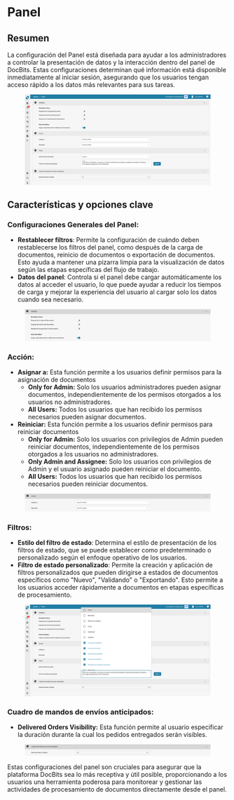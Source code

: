 # Panel

## Resumen

La configuración del Panel está diseñada para ayudar a los administradores a controlar la presentación de datos y la interacción dentro del panel de DocBits. Estas configuraciones determinan qué información está disponible inmediatamente al iniciar sesión, asegurando que los usuarios tengan acceso rápido a los datos más relevantes para sus tareas.

<figure><img src="../../../.gitbook/assets/dashboard-settings1_es.png" alt=""><figcaption></figcaption></figure>

## Características y opciones clave

### **Configuraciones Generales del Panel**:

* **Restablecer filtros**: Permite la configuración de cuándo deben restablecerse los filtros del panel, como después de la carga de documentos, reinicio de documentos o exportación de documentos. Esto ayuda a mantener una pizarra limpia para la visualización de datos según las etapas específicas del flujo de trabajo.
* **Datos del panel**: Controla si el panel debe cargar automáticamente los datos al acceder el usuario, lo que puede ayudar a reducir los tiempos de carga y mejorar la experiencia del usuario al cargar solo los datos cuando sea necesario.

<figure><img src="../../../.gitbook/assets/dashboard-settings2_es.png" alt=""><figcaption></figcaption></figure>

### **Acción:**

* **Asignar a:** Esta función permite a los usuarios definir permisos para la asignación de documentos
  * **Only for Admin:** Solo los usuarios administradores pueden asignar documentos, independientemente de los permisos otorgados a los usuarios no administradores.
  * **All Users:** Todos los usuarios que han recibido los permisos necesarios pueden asignar documentos.
* **Reiniciar:** Esta función permite a los usuarios definir permisos para reiniciar documentos
  * **Only for Admin:** Solo los usuarios con privilegios de Admin pueden reiniciar documentos, independientemente de los permisos otorgados a los usuarios no administradores.
  * **Only Admin and Assignee:** Solo los usuarios con privilegios de Admin y el usuario asignado pueden reiniciar el documento.
  * **All Users:** Todos los usuarios que han recibido los permisos necesarios pueden reiniciar documentos.

<figure><img src="../../../.gitbook/assets/dashboard-settings3_es.png" alt=""><figcaption></figcaption></figure>

### **Filtros**:

* **Estilo del filtro de estado**: Determina el estilo de presentación de los filtros de estado, que se puede establecer como predeterminado o personalizado según el enfoque operativo de los usuarios.
* **Filtro de estado personalizado**: Permite la creación y aplicación de filtros personalizados que pueden dirigirse a estados de documentos específicos como "Nuevo", "Validando" o "Exportando". Esto permite a los usuarios acceder rápidamente a documentos en etapas específicas de procesamiento.

<figure><img src="../../../.gitbook/assets/dashboard-settings4_es.png" alt=""><figcaption></figcaption></figure>

### Cuadro de mandos de envíos anticipados:

* **Delivered Orders Visibility:** Esta función permite al usuario especificar la duración durante la cual los pedidos entregados serán visibles.

<figure><img src="../../../.gitbook/assets/dashboard-settings5_es.png" alt=""><figcaption></figcaption></figure>

Estas configuraciones del panel son cruciales para asegurar que la plataforma DocBits sea lo más receptiva y útil posible, proporcionando a los usuarios una herramienta poderosa para monitorear y gestionar las actividades de procesamiento de documentos directamente desde el panel.
